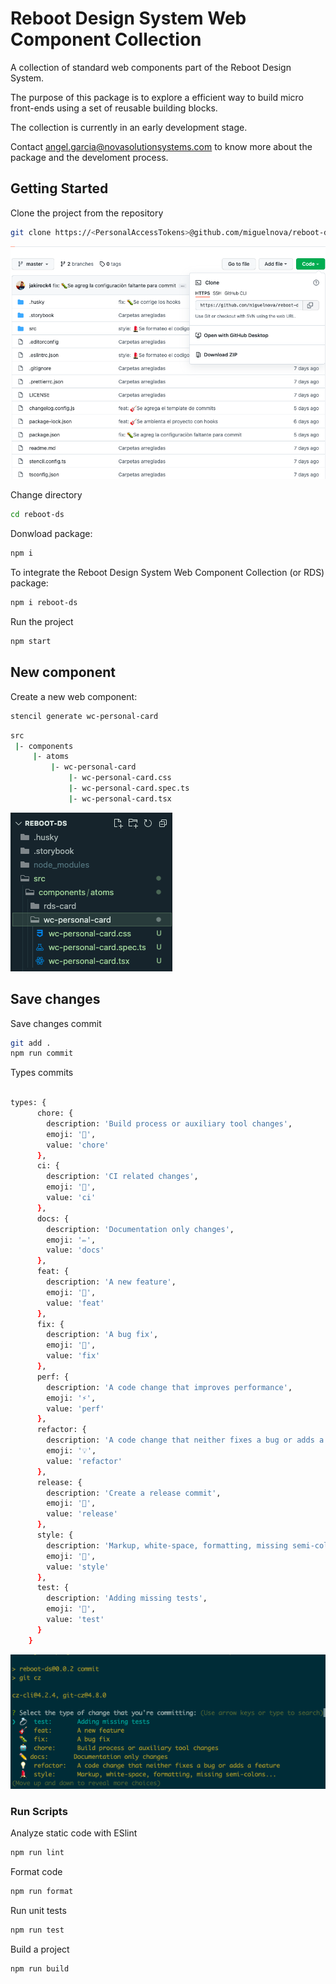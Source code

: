 # Reboot Design System Web Component Collection

A collection of standard web components part of the Reboot Design System. 

The purpose of this package is to explore a efficient way to build micro front-ends using a set of reusable building blocks.

The collection is currently in an early development stage. 

Contact angel.garcia@novasolutionsystems.com to know more about the package and the develoment process.

## Getting Started

Clone the project from the repository

```bash
git clone https://<PersonalAccessTokens>@github.com/miguelnova/reboot-ds.git
```

![MacDown Screenshot](./src/assets/img/git.png)

Change directory

```bash
cd reboot-ds 
```

Donwload package:

```bash
npm i 
```

To integrate the Reboot Design System Web Component Collection (or RDS) package:

```bash
npm i reboot-ds
```

Run the project

```bash
npm start
```

## New component

Create a new web component:

```bash
stencil generate wc-personal-card
```

```bash
src
 |- components
     |- atoms
         |- wc-personal-card
             |- wc-personal-card.css
             |- wc-personal-card.spec.ts
             |- wc-personal-card.tsx
```

![MacDown Screenshot](./src/assets/img/newComponent.png)

## Save changes

Save changes commit

```bash
git add .
npm run commit
```
Types commits

```bash

types: {
      chore: {
        description: 'Build process or auxiliary tool changes',
        emoji: '🤖',
        value: 'chore'
      },
      ci: {
        description: 'CI related changes',
        emoji: '🎡',
        value: 'ci'
      },
      docs: {
        description: 'Documentation only changes',
        emoji: '✏️',
        value: 'docs'
      },
      feat: {
        description: 'A new feature',
        emoji: '🎸',
        value: 'feat'
      },
      fix: {
        description: 'A bug fix',
        emoji: '🐛',
        value: 'fix'
      },
      perf: {
        description: 'A code change that improves performance',
        emoji: '⚡️',
        value: 'perf'
      },
      refactor: {
        description: 'A code change that neither fixes a bug or adds a feature',
        emoji: '💡',
        value: 'refactor'
      },
      release: {
        description: 'Create a release commit',
        emoji: '🏹',
        value: 'release'
      },
      style: {
        description: 'Markup, white-space, formatting, missing semi-colons...',
        emoji: '💄',
        value: 'style'
      },
      test: {
        description: 'Adding missing tests',
        emoji: '💍',
        value: 'test'
      }
    }

```

![MacDown Screenshot](./src/assets/img/commit.png)

### Run Scripts

Analyze static code with ESlint

```bash
npm run lint
```

Format code

```bash
npm run format
```

Run unit tests

```bash
npm run test
```

Build a project

```bash
npm run build
```